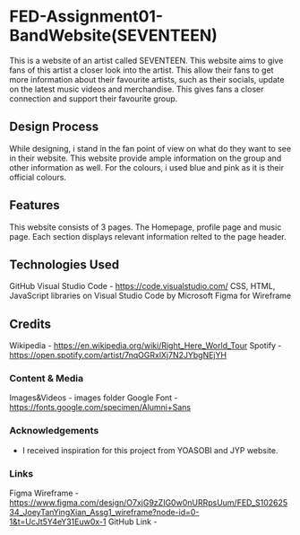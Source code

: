 # FED-Assignment01-BandWebsite(SEVENTEEN)

This is a website of an artist called SEVENTEEN. This website aims to give fans of this artist a closer look into the artist. This allow their fans to get more information about their favourite artists, such as their socials, update on the latest music videos and merchandise. This gives fans a closer connection and support their favourite group.
 
## Design Process

While designing, i stand in the fan point of view on what do they want to see in their website. This website provide ample information on the group and other information as well. For the colours, i used blue and pink as it is their official colours.


## Features

This website consists of 3 pages. The Homepage, profile page and music page. Each section displays relevant information relted to the page header.


## Technologies Used

GitHub
Visual Studio Code - https://code.visualstudio.com/
CSS, HTML, JavaScript libraries on Visual Studio Code by Microsoft
Figma for Wireframe


## Credits

Wikipedia - https://en.wikipedia.org/wiki/Right_Here_World_Tour
Spotify - https://open.spotify.com/artist/7nqOGRxlXj7N2JYbgNEjYH



### Content & Media

Images&Videos - images folder
Google Font - https://fonts.google.com/specimen/Alumni+Sans


### Acknowledgements

- I received inspiration for this project from YOASOBI and JYP website.

### Links
Figma Wireframe - https://www.figma.com/design/O7xjG9zZIG0w0nURRpsUum/FED_S10262534_JoeyTanYingXian_Assg1_wireframe?node-id=0-1&t=UcJt5Y4eY31Euw0x-1
GitHub Link - 
